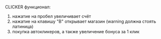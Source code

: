 CLICKER 
функционал:
1) нажатие на пробел увеличивает счёт
2) нажатие на клавишу "B" открывает магазин (warning  должна стоять латиница) 
3) покупка автокликеров, а также увеличение бонуса за 1 клик  
